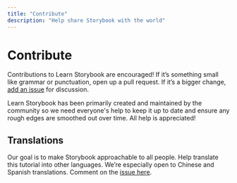 ```yaml
---
title: "Contribute"
description: "Help share Storybook with the world"
---
```


# Contribute

Contributions to Learn Storybook are encouraged! If it’s something small like grammar or punctuation, open up a pull request. If it’s a bigger change, [add an issue](https://github.com/chromaui/learnstorybook.com/issues) for discussion.

Learn Storybook has been primarily created and maintained by the community so we need everyone's help to keep it up to date and ensure any rough edges are smoothed out over time. All help is appreciated!


## Translations

Our goal is to make Storybook approachable to all people. Help translate this tutorial into other languages. We’re especially open to Chinese and Spanish translations. Comment on the [issue here](https://github.com/chromaui/learnstorybook.com/issues/3).
